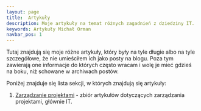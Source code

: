 ```yaml
---
layout: page
title:  Artykuły
description: Moje artykuły na temat różnych zagadnień z dziedziny IT.
keywords: Artykuły Michał Orman
navbar_pos: 1
---
```

Tutaj znajdują się moje różne artykuły, który były na tyle długie albo na tyle szczegółowe,
że nie umieściłem ich jako posty na blogu. Poza tym zawierają one informacje do których
często wracam i wolę je mieć gdzieś na boku, niż schowane w archiwach postów.

Poniżej znajduje się lista sekcji, w których znajdują się artykuły:

  1. [Zarządzanie projektami](/artykuly/zarzadzanie-projektami) - zbiór artykułów dotyczących
zarządzania projektami, głównie IT.